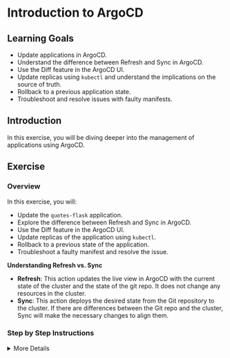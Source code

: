 # Introduction to ArgoCD

## Learning Goals

- Update applications in ArgoCD.
- Understand the difference between Refresh and Sync in ArgoCD.
- Use the Diff feature in the ArgoCD UI.
- Update replicas using `kubectl` and understand the implications on the source of truth.
- Rollback to a previous application state.
- Troubleshoot and resolve issues with faulty manifests.

## Introduction

In this exercise, you will be diving deeper into the management of applications using ArgoCD. 

## Exercise

### Overview

In this exercise, you will:

- Update the `quotes-flask` application.
- Explore the difference between Refresh and Sync in ArgoCD.
- Use the Diff feature in the ArgoCD UI.
- Update replicas of the application using `kubectl`.
- Rollback to a previous state of the application.
- Troubleshoot a faulty manifest and resolve the issue.

**Understanding Refresh vs. Sync**

- **Refresh**: This action updates the live view in ArgoCD with the current state of the cluster and the state of the git repo. It does not change any resources in the cluster.
- **Sync**: This action deploys the desired state from the Git repository to the cluster. If there are differences between the Git repo and the cluster, Sync will make the necessary changes to align them.

### Step by Step Instructions

<details>
<summary>More Details</summary>

### Tasks

**Updating the Application**


* In the terminal, type `kubectl get all` to see that even though we have made the application manifest, the application is not yet deployed to the cluster.
* In the ArgoCD UI, select your `quotes-flask` application.
* Click on `Refresh` and observe that the live view is updated, but the application state remains unchanged.
* Click on `Sync` and confirm with `Synchronize` to deploy the changes you made in the repository to the cluster.
* Notice how all the resources in the UI are now turning from yellow to green, indicating that the application is in a healthy state.
* In the terminal, type `kubectl get all` to see that the application is now deployed to the cluster.

```bash
NAME                            READY   STATUS    RESTARTS   AGE
pod/backend-5cd66f88c-bp6xz     1/1     Running   0          8m2s
pod/frontend-6776498dd8-hrjwj   1/1     Running   0          8m2s
pod/postgres-7bc8b45445-btdkx   1/1     Running   0          8m2s

NAME               TYPE        CLUSTER-IP       EXTERNAL-IP   PORT(S)          AGE
service/backend    ClusterIP   10.100.168.124   <none>        5000/TCP         8m2s
service/frontend   NodePort    10.100.105.77    <none>        5000:30248/TCP   8m2s
service/postgres   ClusterIP   10.100.249.10    <none>        5432/TCP         8m2s

NAME                       READY   UP-TO-DATE   AVAILABLE   AGE
deployment.apps/backend    1/1     1            1           8m2s
deployment.apps/frontend   1/1     1            1           8m2s
deployment.apps/postgres   1/1     1            1           8m2s

NAME                                  DESIRED   CURRENT   READY   AGE
replicaset.apps/backend-5cd66f88c     1         1         1       8m2s
replicaset.apps/frontend-6776498dd8   1         1         1       8m2s
replicaset.apps/postgres-7bc8b45445   1         1         1       8m2s
```


**Using the Diff Feature in UI**

* Make a change to the `quotes-flask` application in your GitHub repository
    * Change the replica count of the `frontend` deployment to `2`.
    * Commit and push the changes to the repository.
* go to the ArgoCD UI.
    * Select the `quotes-flask` application and click on `Refresh`. This will update the live view in ArgoCD with the current state of the cluster.
    * Click on `Diff`. This will show the differences between the live application and the desired state in the Git repository. If the full diff is too long, you click on the `compact diff` button to see a summary of the changes.
    * Click on `Sync` and confirm with `Synchronize` to deploy the changes you made in the repository to the cluster.

**Updating Replicas with `kubectl`**

* Use `kubectl` to scale the replicas of the `quotes-flask` application:

```bash
kubectl scale deployment frontend --replicas=3
```

* In the ArgoCD UI, notice that the application is now `OutOfSync` because the live state (3 replicas) differs from the desired state in the Git repository.

> :bulb: This demonstrates the importance of maintaining a single source of truth. Manual changes can cause drift from the desired state. 

**Rolling Back Changes**

* In the ArgoCD UI, select the `quotes-flask` application.
* Navigate to the `History` tab.
* Choose a previous successful sync and click `Rollback` to revert the application to that state.

This can be handy as a quick way to revert changes that were made in error. However, it is not a replacement for a proper GitOps workflow. In a GitOps workflow, you would revert the changes in the Git repository and then sync the application in ArgoCD.

In the later exercises, we will automate the sync process, making ArgCD revert the changes automatically.

**Testing Self-Heal Policy**

* In the ArgoCD UI, select the `quotes-flask` application.
* Click on `app details` and click on `Edit`.
* Scroll down to `sync policy` and enable that.
* Use `kubectl` to make a change to the `quotes-flask` application (e.g., scale the replicas to 4):

   ```bash
   kubectl scale deployment frontend --replicas=4
   ```

* verify that there are four replicas:

   ```bash
   kubectl get pods
   ```
* In the ArgoCD UI, notice that the application is now `OutOfSync` because the live state (4 replicas) differs from the desired state in the Git repository.

* In the ArgoCD UI, select the `quotes-flask` application.

* Then enable the `Self Heal` section under `Sync Policy` and click on `Save`.

Now, if you make a change to the application using `kubectl`, ArgoCD will automatically revert the change to the desired state defined in the Git repository.

* Use `kubectl` to see that ArgoCD has reverted the change:
```bash
kubectl get pods
NAME                        READY   STATUS    RESTARTS   AGE
backend-5cd66f88c-mchxn     1/1     Running   0          20h
frontend-6776498dd8-xwjpq   1/1     Running   0          20h
frontend-6776498dd8-zfw5l   1/1     Running   0          20h
postgres-7bc8b45445-kshd8   1/1     Running   1          20h
```

**Troubleshooting Faulty Manifests**

* Intentionally introduce an error in one of the Kubernetes manifests in your GitHub repository (e.g., a typo in a field name).
* Try to sync the application in ArgoCD. The sync will fail.
* In the ArgoCD UI, navigate to the `Events` tab for the `quotes-flask` application. Here, you can see detailed error messages that will help you identify the issue.
* Fix the error in the manifest, commit, and push the changes to the repository.
* Sync the application again in ArgoCD. The sync should now succeed.

</details>

